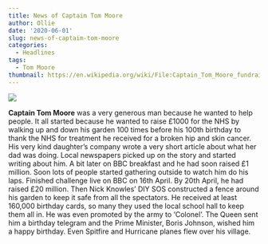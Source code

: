 ```yaml
---
title: News of Captaim Tom Moore
author: Ollie
date: '2020-06-01'
slug: news-of-captaim-tom-moore
categories:
  - Headlines
tags:
  - Tom Moore
thumbnail: https://en.wikipedia.org/wiki/File:Captain_Tom_Moore_fundraising_walk.jpg
---
```


![](https://en.wikipedia.org/wiki/File:Captain_Tom_Moore_fundraising_walk.jpg)

**Captain Tom Moore** was a very generous man because he wanted to help people. It all started because he wanted to raise £1000 for the NHS by walking up and down his garden 100 times before his 100th birthday to thank the NHS for treatment he received for a broken hip and skin cancer. His very kind daughter’s company wrote a very short article about what her dad was doing.  Local newspapers picked up on the story and started writing about him. A bit later on BBC breakfast and he had soon raised £1 million. Soon lots of people started gathering outside to watch him do his laps. Finished challenge live on BBC on 16th April. By 20th April, he had raised £20 million. Then Nick Knowles’ DIY SOS constructed a fence around his garden to keep it safe from all the spectators. He received at least 160,000 birthday cards, so many they used the local school hall to keep them all in. He was even promoted by the army to ‘Colonel’. The Queen sent him a birthday telegram and the Prime Minister, Boris Johnson, wished him a happy birthday. Even Spitfire and Hurricane planes flew over his village.

<br>
<br>
